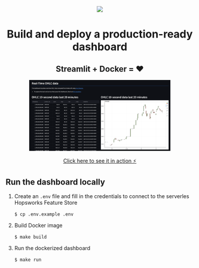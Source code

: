<div align="center">
    <a href='https://www.realworldml.xyz/'><img src='../assets/rwml_logo.png' width='350'></a>    
</div>

<div align="center">
    <h1>Build and deploy a production-ready dashboard</h1>
    <h2>Streamlit + Docker = ❤️</h2>
    
</div>

<div align="center">
  <a href="https://dashboard-plabartabajo-ohlcinrealtime-production.deployments.quix.io/">
    <img src="../assets/dashboard.png" alt="Intro to the course" style="width:75%;">
    <p>Click here to see it in action ⚡</p>
  </a>
</div>

## Run the dashboard locally

1. Create an `.env` file and fill in the credentials to connect to the serverles Hopsworks Feature Store
    ```
    $ cp .env.example .env
    ```

2. Build Docker image
    ```
    $ make build
    ```

3. Run the dockerized dashboard
    ```
    $ make run
    ```
